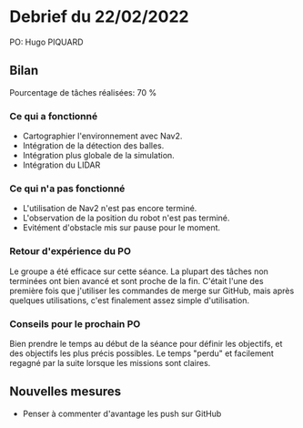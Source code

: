 # Debrief du 22/02/2022

PO: Hugo PIQUARD


## Bilan

Pourcentage de tâches réalisées: 70 %

### Ce qui a fonctionné

* Cartographier l'environnement avec Nav2.
* Intégration de la détection des balles.
* Intégration plus globale de la simulation.
* Intégration du LIDAR

### Ce qui n'a pas fonctionné

* L'utilisation de Nav2 n'est pas encore terminé.
* L'observation de la position du robot n'est pas terminé.
* Evitément d'obstacle mis sur pause pour le moment.


### Retour d'expérience du PO

Le groupe a été efficace sur cette séance. La plupart des tâches non terminées ont bien avancé et sont proche de la fin.
C'était l'une des première fois que j'utiliser les commandes de merge sur GitHub, mais après quelques utilisations, c'est finalement assez simple d'utilisation.
 

### Conseils pour le prochain PO

Bien prendre le temps au début de la séance pour définir les objectifs, et des objectifs les plus précis possibles. Le temps "perdu" et facilement regagné par la suite lorsque les missions sont claires.



## Nouvelles mesures

* Penser à commenter d'avantage les push sur GitHub
